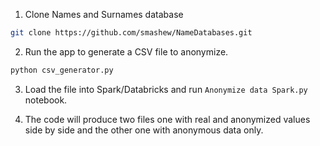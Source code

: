 1. Clone Names and Surnames database
```bash
git clone https://github.com/smashew/NameDatabases.git
```
2. Run the app to generate a CSV file to anonymize. 
```bash
python csv_generator.py
```

3. Load the file into Spark/Databricks and run `Anonymize data Spark.py` notebook.

4. The code will produce two files one with real and anonymized values side by side and the other one with anonymous data only.